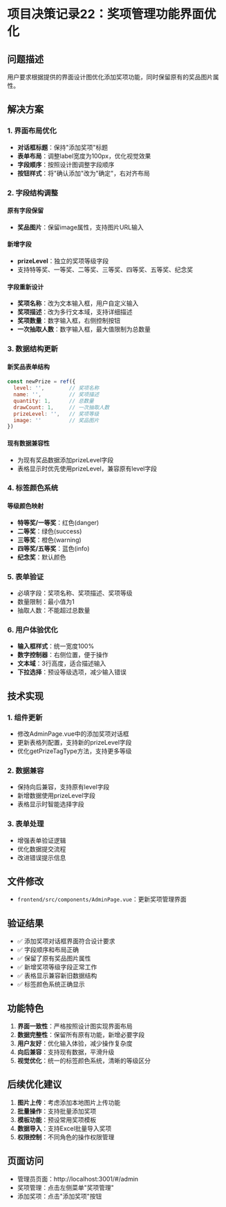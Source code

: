 # 项目决策记录22：奖项管理功能界面优化

## 问题描述
用户要求根据提供的界面设计图优化添加奖项功能，同时保留原有的奖品图片属性。

## 解决方案

### 1. 界面布局优化
- **对话框标题**：保持"添加奖项"标题
- **表单布局**：调整label宽度为100px，优化视觉效果
- **字段顺序**：按照设计图调整字段顺序
- **按钮样式**：将"确认添加"改为"确定"，右对齐布局

### 2. 字段结构调整

#### 原有字段保留
- **奖品图片**：保留image属性，支持图片URL输入

#### 新增字段
- **prizeLevel**：独立的奖项等级字段
- 支持特等奖、一等奖、二等奖、三等奖、四等奖、五等奖、纪念奖

#### 字段重新设计
- **奖项名称**：改为文本输入框，用户自定义输入
- **奖项描述**：改为多行文本域，支持详细描述
- **奖项数量**：数字输入框，右侧控制按钮
- **一次抽取人数**：数字输入框，最大值限制为总数量

### 3. 数据结构更新

#### 新奖品表单结构
```javascript
const newPrize = ref({
  level: '',        // 奖项名称
  name: '',         // 奖项描述
  quantity: 1,      // 总数量
  drawCount: 1,     // 一次抽取人数
  prizeLevel: '',   // 奖项等级
  image: ''         // 奖品图片
})
```

#### 现有数据兼容性
- 为现有奖品数据添加prizeLevel字段
- 表格显示时优先使用prizeLevel，兼容原有level字段

### 4. 标签颜色系统

#### 等级颜色映射
- **特等奖/一等奖**：红色(danger)
- **二等奖**：绿色(success)
- **三等奖**：橙色(warning)
- **四等奖/五等奖**：蓝色(info)
- **纪念奖**：默认颜色

### 5. 表单验证
- 必填字段：奖项名称、奖项描述、奖项等级
- 数量限制：最小值为1
- 抽取人数：不能超过总数量

### 6. 用户体验优化
- **输入框样式**：统一宽度100%
- **数字控制器**：右侧位置，便于操作
- **文本域**：3行高度，适合描述输入
- **下拉选择**：预设等级选项，减少输入错误

## 技术实现

### 1. 组件更新
- 修改AdminPage.vue中的添加奖项对话框
- 更新表格列配置，支持新的prizeLevel字段
- 优化getPrizeTagType方法，支持更多等级

### 2. 数据兼容
- 保持向后兼容，支持原有level字段
- 新增数据使用prizeLevel字段
- 表格显示时智能选择字段

### 3. 表单处理
- 增强表单验证逻辑
- 优化数据提交流程
- 改进错误提示信息

## 文件修改
- `frontend/src/components/AdminPage.vue`：更新奖项管理界面

## 验证结果
- ✅ 添加奖项对话框界面符合设计要求
- ✅ 字段顺序和布局正确
- ✅ 保留了原有奖品图片属性
- ✅ 新增奖项等级字段正常工作
- ✅ 表格显示兼容新旧数据结构
- ✅ 标签颜色系统正确显示

## 功能特色
1. **界面一致性**：严格按照设计图实现界面布局
2. **数据完整性**：保留所有原有功能，新增必要字段
3. **用户友好**：优化输入体验，减少操作复杂度
4. **向后兼容**：支持现有数据，平滑升级
5. **视觉优化**：统一的标签颜色系统，清晰的等级区分

## 后续优化建议
1. **图片上传**：考虑添加本地图片上传功能
2. **批量操作**：支持批量添加奖项
3. **模板功能**：预设常用奖项模板
4. **数据导入**：支持Excel批量导入奖项
5. **权限控制**：不同角色的操作权限管理

## 页面访问
- 管理员页面：http://localhost:3001/#/admin
- 奖项管理：点击左侧菜单"奖项管理"
- 添加奖项：点击"添加奖项"按钮